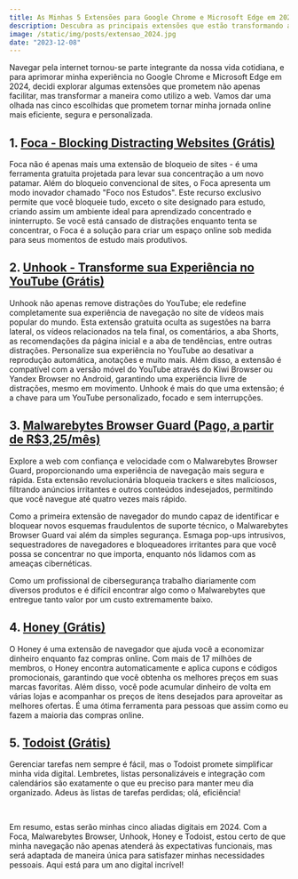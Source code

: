 ```yaml
---
title: As Minhas 5 Extensões para Google Chrome e Microsoft Edge em 2024
description: Descubra as principais extensões que estão transformando a experiência de navegação no Google Chrome e Microsoft Edge em 2024. Da segurança online à produtividade, explore como a Foca, Malwarebytes, Unhook, uBlock Origin e Todoist elevam a qualidade, a eficiência e a segurança enquanto você navega pela web. Personalize sua experiência online e otimize suas atividades diárias com essas ferramentas indispensáveis.
image: /static/img/posts/extensao_2024.jpg
date: "2023-12-08"
---
```


Navegar pela internet tornou-se parte integrante da nossa vida cotidiana, e para aprimorar minha experiência no Google Chrome e Microsoft Edge em 2024, decidi explorar algumas extensões que prometem não apenas facilitar, mas transformar a maneira como utilizo a web. Vamos dar uma olhada nas cinco escolhidas que prometem tornar minha jornada online mais eficiente, segura e personalizada.

## 1. [Foca - Blocking Distracting Websites (Grátis)](https://chromewebstore.google.com/detail/foca-block-distracting-we/glfhfhlfldofdkemgkcbhjgifjhkibnf)

Foca não é apenas mais uma extensão de bloqueio de sites - é uma ferramenta gratuita projetada para levar sua concentração a um novo patamar. Além do bloqueio convencional de sites, o Foca apresenta um modo inovador chamado "Foco nos Estudos". Este recurso exclusivo permite que você bloqueie tudo, exceto o site designado para estudo, criando assim um ambiente ideal para aprendizado concentrado e ininterrupto. Se você está cansado de distrações enquanto tenta se concentrar, o Foca é a solução para criar um espaço online sob medida para seus momentos de estudo mais produtivos.

## 2. [Unhook - Transforme sua Experiência no YouTube (Grátis)](https://chromewebstore.google.com/detail/unhook-remove-youtube-rec/khncfooichmfjbepaaaebmommgaepoid)

Unhook não apenas remove distrações do YouTube; ele redefine completamente sua experiência de navegação no site de vídeos mais popular do mundo. Esta extensão gratuita oculta as sugestões na barra lateral, os vídeos relacionados na tela final, os comentários, a aba Shorts, as recomendações da página inicial e a aba de tendências, entre outras distrações. Personalize sua experiência no YouTube ao desativar a reprodução automática, anotações e muito mais. Além disso, a extensão é compatível com a versão móvel do YouTube através do Kiwi Browser ou Yandex Browser no Android, garantindo uma experiência livre de distrações, mesmo em movimento. Unhook é mais do que uma extensão; é a chave para um YouTube personalizado, focado e sem interrupções.

## 3. [Malwarebytes Browser Guard (Pago, a partir de R$3,25/mês)](https://chromewebstore.google.com/detail/malwarebytes-browser-guar/ihcjicgdanjaechkgeegckofjjedodee)

Explore a web com confiança e velocidade com o Malwarebytes Browser Guard, proporcionando uma experiência de navegação mais segura e rápida. Esta extensão revolucionária bloqueia trackers e sites maliciosos, filtrando anúncios irritantes e outros conteúdos indesejados, permitindo que você navegue até quatro vezes mais rápido.

Como a primeira extensão de navegador do mundo capaz de identificar e bloquear novos esquemas fraudulentos de suporte técnico, o Malwarebytes Browser Guard vai além da simples segurança. Esmaga pop-ups intrusivos, sequestradores de navegadores e bloqueadores irritantes para que você possa se concentrar no que importa, enquanto nós lidamos com as ameaças cibernéticas.

Como um profissional de cibersegurança trabalho diariamente com diversos produtos e é difícil encontrar algo como o Malwarebytes que entregue tanto valor por um custo extremamente baixo.

## 4. [Honey (Grátis)](https://chromewebstore.google.com/detail/honey-automatic-coupons-r/bmnlcjabgnpnenekpadlanbbkooimhnj)

O Honey é uma extensão de navegador que ajuda você a economizar dinheiro enquanto faz compras online. Com mais de 17 milhões de membros, o Honey encontra automaticamente e aplica cupons e códigos promocionais, garantindo que você obtenha os melhores preços em suas marcas favoritas. Além disso, você pode acumular dinheiro de volta em várias lojas e acompanhar os preços de itens desejados para aproveitar as melhores ofertas. É uma ótima ferramenta para pessoas que assim como eu fazem a maioria das compras online. 

## 5. [Todoist (Grátis)](https://chromewebstore.google.com/detail/todoist-para-chrome/jldhpllghnbhlbpcmnajkpdmadaolakh)

Gerenciar tarefas nem sempre é fácil, mas o Todoist promete simplificar minha vida digital. Lembretes, listas personalizáveis e integração com calendários são exatamente o que eu preciso para manter meu dia organizado. Adeus às listas de tarefas perdidas; olá, eficiência!

<br>

Em resumo, estas serão minhas cinco aliadas digitais em 2024. Com a Foca, Malwarebytes Browser, Unhook, Honey e Todoist, estou certo de que minha navegação não apenas atenderá às expectativas funcionais, mas será adaptada de maneira única para satisfazer minhas necessidades pessoais. Aqui está para um ano digital incrível!

<br>